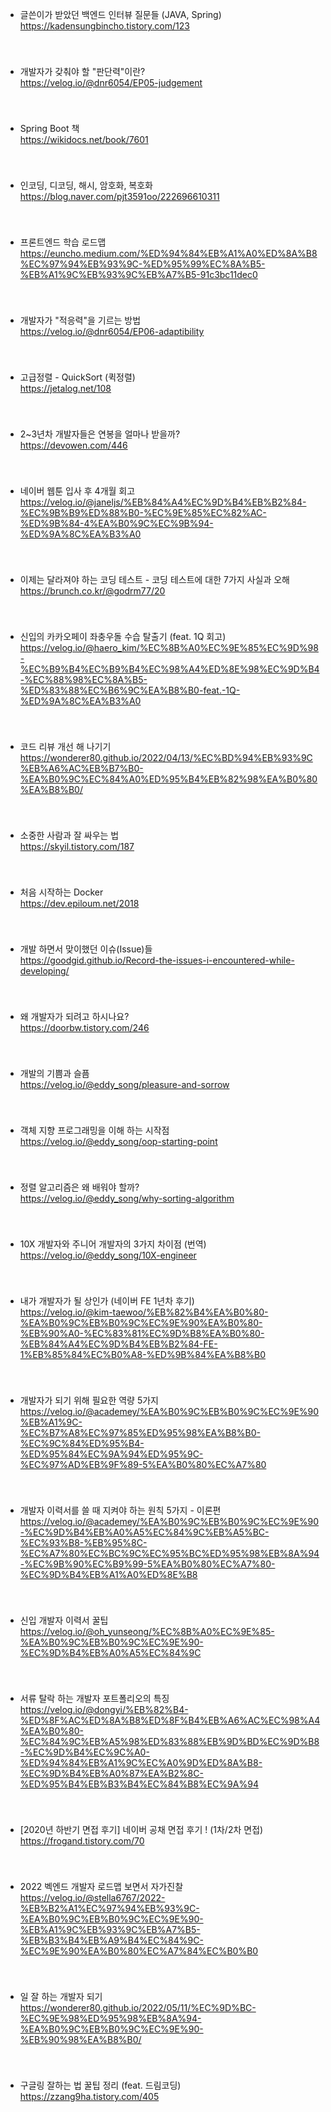 * 글쓴이가 받았던 백엔드 인터뷰 질문들 (JAVA, Spring)   
https://kadensungbincho.tistory.com/123   
　    
　   
* 개발자가 갖춰야 할 "판단력"이란?   
https://velog.io/@dnr6054/EP05-judgement   
　   
　   
* Spring Boot 책    
https://wikidocs.net/book/7601   
　   
　   
* 인코딩, 디코딩, 해시, 암호화, 복호화   
https://blog.naver.com/pjt3591oo/222696610311   
　   
　   
* 프론트엔드 학습 로드맵   
https://euncho.medium.com/%ED%94%84%EB%A1%A0%ED%8A%B8%EC%97%94%EB%93%9C-%ED%95%99%EC%8A%B5-%EB%A1%9C%EB%93%9C%EB%A7%B5-91c3bc11dec0   
　   
　   
* 개발자가 "적응력"을 기르는 방법   
https://velog.io/@dnr6054/EP06-adaptibility   
　   
　   
* 고급정렬 - QuickSort (퀵정렬)   
https://jetalog.net/108   
　    
　   
* 2~3년차 개발자들은 연봉을 얼마나 받을까?   
https://devowen.com/446   
　   
　   
* 네이버 웹툰 입사 후 4개월 회고   
https://velog.io/@janeljs/%EB%84%A4%EC%9D%B4%EB%B2%84-%EC%9B%B9%ED%88%B0-%EC%9E%85%EC%82%AC-%ED%9B%84-4%EA%B0%9C%EC%9B%94-%ED%9A%8C%EA%B3%A0   
　   
　   
* 이제는 달라져야 하는 코딩 테스트 - 코딩 테스트에 대한 7가지 사실과 오해   
https://brunch.co.kr/@godrm77/20   
　   
　   
* 신입의 카카오페이 좌충우돌 수습 탈출기 (feat. 1Q 회고)   
https://velog.io/@haero_kim/%EC%8B%A0%EC%9E%85%EC%9D%98-%EC%B9%B4%EC%B9%B4%EC%98%A4%ED%8E%98%EC%9D%B4-%EC%88%98%EC%8A%B5-%ED%83%88%EC%B6%9C%EA%B8%B0-feat.-1Q-%ED%9A%8C%EA%B3%A0   
　   
　   
* 코드 리뷰 개선 해 나기기   
https://wonderer80.github.io/2022/04/13/%EC%BD%94%EB%93%9C%EB%A6%AC%EB%B7%B0-%EA%B0%9C%EC%84%A0%ED%95%B4%EB%82%98%EA%B0%80%EA%B8%B0/   
　   
　   
* 소중한 사람과 잘 싸우는 법   
https://skyil.tistory.com/187   
　   
　   
* 처음 시작하는 Docker   
https://dev.epiloum.net/2018   
　   
　   
* 개발 하면서 맞이했던 이슈(Issue)들   
https://goodgid.github.io/Record-the-issues-i-encountered-while-developing/   
　   
　   
* 왜 개발자가 되려고 하시나요?   
https://doorbw.tistory.com/246   
　   
　   
    
* 개발의 기쁨과 슬픔   
https://velog.io/@eddy_song/pleasure-and-sorrow   
　   
　   
* 객체 지향 프로그래밍을 이해 하는 시작점   
https://velog.io/@eddy_song/oop-starting-point   
　   
　   
* 정렬 알고리즘은 왜 배워야 할까?   
https://velog.io/@eddy_song/why-sorting-algorithm   
　   
　   
* 10X 개발자와 주니어 개발자의 3가지 차이점 (번역)   
https://velog.io/@eddy_song/10X-engineer   
　   
　   
* 내가 개발자가 될 상인가 (네이버 FE 1년차 후기)   
https://velog.io/@kim-taewoo/%EB%82%B4%EA%B0%80-%EA%B0%9C%EB%B0%9C%EC%9E%90%EA%B0%80-%EB%90%A0-%EC%83%81%EC%9D%B8%EA%B0%80-%EB%84%A4%EC%9D%B4%EB%B2%84-FE-1%EB%85%84%EC%B0%A8-%ED%9B%84%EA%B8%B0   
　   
　   
* 개발자가 되기 위해 필요한 역량 5가지   
https://velog.io/@academey/%EA%B0%9C%EB%B0%9C%EC%9E%90%EB%A1%9C-%EC%B7%A8%EC%97%85%ED%95%98%EA%B8%B0-%EC%9C%84%ED%95%B4-%ED%95%84%EC%9A%94%ED%95%9C-%EC%97%AD%EB%9F%89-5%EA%B0%80%EC%A7%80   
　   
　   
* 개발자 이력서를 쓸 때 지켜야 하는 원칙 5가지 - 이론편   
https://velog.io/@academey/%EA%B0%9C%EB%B0%9C%EC%9E%90-%EC%9D%B4%EB%A0%A5%EC%84%9C%EB%A5%BC-%EC%93%B8-%EB%95%8C-%EC%A7%80%EC%BC%9C%EC%95%BC%ED%95%98%EB%8A%94-%EC%9B%90%EC%B9%99-5%EA%B0%80%EC%A7%80-%EC%9D%B4%EB%A1%A0%ED%8E%B8   
　   
　   
* 신입 개발자 이력서 꿀팁   
https://velog.io/@oh_yunseong/%EC%8B%A0%EC%9E%85-%EA%B0%9C%EB%B0%9C%EC%9E%90-%EC%9D%B4%EB%A0%A5%EC%84%9C   
　   
　   
* 서류 탈락 하는 개발자 포트폴리오의 특징   
https://velog.io/@dongyi/%EB%82%B4-%ED%8F%AC%ED%8A%B8%ED%8F%B4%EB%A6%AC%EC%98%A4%EA%B0%80-%EC%84%9C%EB%A5%98%ED%83%88%EB%9D%BD%EC%9D%B8-%EC%9D%B4%EC%9C%A0-%ED%94%84%EB%A1%9C%EC%A0%9D%ED%8A%B8-%EC%9D%B4%EB%A0%87%EA%B2%8C-%ED%95%B4%EB%B3%B4%EC%84%B8%EC%9A%94   
　   
　   
* [2020년 하반기 면접 후기] 네이버 공채 면접 후기 ! (1차/2차 면접)   
https://frogand.tistory.com/70   
　   
　   
* 2022 벡엔드 개발자 로드맵 보면서 자가진찰   
https://velog.io/@stella6767/2022-%EB%B2%A1%EC%97%94%EB%93%9C-%EA%B0%9C%EB%B0%9C%EC%9E%90-%EB%A1%9C%EB%93%9C%EB%A7%B5-%EB%B3%B4%EB%A9%B4%EC%84%9C-%EC%9E%90%EA%B0%80%EC%A7%84%EC%B0%B0   
　   
　   
* 일 잘 하는 개발자 되기   
https://wonderer80.github.io/2022/05/11/%EC%9D%BC-%EC%9E%98%ED%95%98%EB%8A%94-%EA%B0%9C%EB%B0%9C%EC%9E%90-%EB%90%98%EA%B8%B0/   
　   
　   
* 구글링 잘하는 법 꿀팁 정리 (feat. 드림코딩)   
https://zzang9ha.tistory.com/405   
　   
　   
